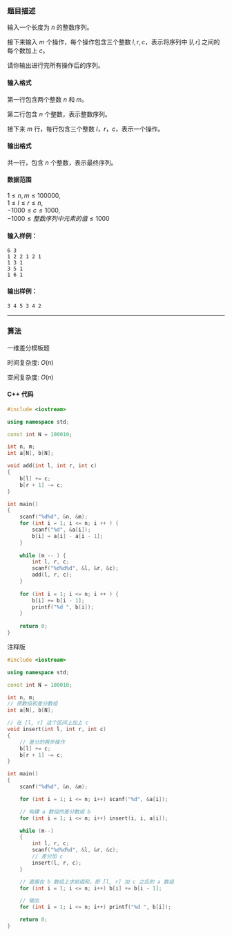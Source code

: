 ### 题目描述
输入一个长度为 $n$ 的整数序列。

接下来输入 $m$ 个操作，每个操作包含三个整数 $l, r, c$，表示将序列中 $[l, r]$ 之间的每个数加上 $c$。

请你输出进行完所有操作后的序列。

#### 输入格式

第一行包含两个整数 $n$ 和 $m$。

第二行包含 $n$ 个整数，表示整数序列。

接下来 $m$ 行，每行包含三个整数 $l，r，c$，表示一个操作。

#### 输出格式

共一行，包含 $n$ 个整数，表示最终序列。

#### 数据范围

$1 \le n,m \le 100000$,  
$1 \le l \le r \le n$,  
$-1000 \le c \le 1000$,  
$-1000 \le 整数序列中元素的值 \le 1000$

#### 输入样例：

    6 3
    1 2 2 1 2 1
    1 3 1
    3 5 1
    1 6 1


#### 输出样例：

    3 4 5 3 4 2

---
### 算法

一维差分模板题

时间复杂度: $O(n)$

空间复杂度: $O(n)$
#### C++ 代码
```cpp
#include <iostream>

using namespace std;

const int N = 100010;

int n, m;
int a[N], b[N];

void add(int l, int r, int c)
{
    b[l] += c;
    b[r + 1] -= c;
}

int main()
{
    scanf("%d%d", &n, &m);
    for (int i = 1; i <= n; i ++ ) {
        scanf("%d", &a[i]);
        b[i] = a[i] - a[i - 1];
    }
    
    while (m -- ) {
        int l, r, c;
        scanf("%d%d%d", &l, &r, &c);
        add(l, r, c);
    } 
    
    for (int i = 1; i <= n; i ++ ) {
        b[i] += b[i - 1];
        printf("%d ", b[i]);
    }
    
    return 0;
}
```
注释版
```cpp
#include <iostream>

using namespace std;

const int N = 100010;

int n, m;
// 原数组和差分数组
int a[N], b[N];

// 在 [l, r] 这个区间上加上 c
void insert(int l, int r, int c) 
{
    // 差分的两步操作
    b[l] += c;
    b[r + 1] -= c;
}

int main()
{
    scanf("%d%d", &n, &m);

    for (int i = 1; i <= n; i++) scanf("%d", &a[i]);

    // 构建 a 数组的差分数组 b
    for (int i = 1; i <= n; i++) insert(i, i, a[i]);

    while (m--)
    {
        int l, r, c;
        scanf("%d%d%d", &l, &r, &c);
        // 差分加 c
        insert(l, r, c);
    }

    // 直接在 b 数组上求前缀和，即 [l, r] 加 c 之后的 a 数组
    for (int i = 1; i <= n; i++) b[i] += b[i - 1];

    // 输出
    for (int i = 1; i <= n; i++) printf("%d ", b[i]);

    return 0;
}
```